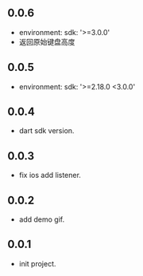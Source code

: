 ## 0.0.6

* environment: sdk: '>=3.0.0'
* 返回原始键盘高度

## 0.0.5

* environment: sdk: '>=2.18.0 <3.0.0'

## 0.0.4

* dart sdk version.

## 0.0.3

* fix ios add listener.

## 0.0.2

* add demo gif.
## 0.0.1

* init project.
